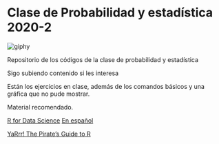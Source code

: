 # Clase de Probabilidad y estadística 2020-2

![giphy](https://user-images.githubusercontent.com/54007647/64838698-f48c1d00-d5b9-11e9-82c9-04757a5d2505.gif)


Repositorio de los códigos de la clase de probabilidad y estadística

Sigo subiendo contenido si les interesa

Están los ejercicios en clase, además de los comandos básicos y una gráfica que no pude mostrar.

Material recomendado.

[R for Data Science](https://r4ds.had.co.nz/) [En español](https://es.r4ds.hadley.nz/?fbclid=IwAR3KKSRDhj8WTmPn-7DrCNDzbzh7sx-zbzUJNL21dr-VtswNK18aZyQA6WI)


[YaRrr! The Pirate’s Guide to R](https://bookdown.org/ndphillips/YaRrr/)
